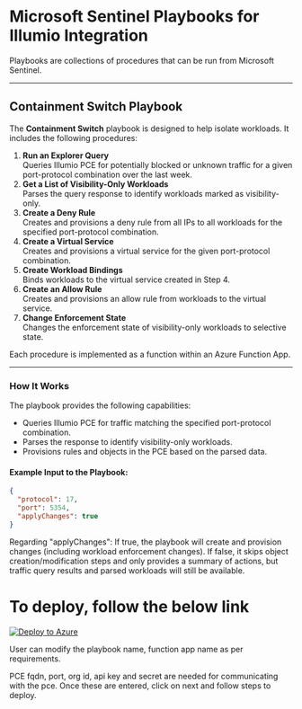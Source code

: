 # Microsoft Sentinel Playbooks for Illumio Integration

Playbooks are collections of procedures that can be run from Microsoft Sentinel.  

---

## Containment Switch Playbook

The **Containment Switch** playbook is designed to help isolate workloads. It includes the following procedures:

1. **Run an Explorer Query**  
   Queries Illumio PCE for potentially blocked or unknown traffic for a given port-protocol combination over the last week.
2. **Get a List of Visibility-Only Workloads**  
   Parses the query response to identify workloads marked as visibility-only.
3. **Create a Deny Rule**  
   Creates and provisions a deny rule from all IPs to all workloads for the specified port-protocol combination.
4. **Create a Virtual Service**  
   Creates and provisions a virtual service for the given port-protocol combination.
5. **Create Workload Bindings**  
   Binds workloads to the virtual service created in Step 4.
6. **Create an Allow Rule**  
   Creates and provisions an allow rule from workloads to the virtual service.
7. **Change Enforcement State**  
   Changes the enforcement state of visibility-only workloads to selective state.

Each procedure is implemented as a function within an Azure Function App.

---

### How It Works

The playbook provides the following capabilities:

- Queries Illumio PCE for traffic matching the specified port-protocol combination.
- Parses the response to identify visibility-only workloads.
- Provisions rules and objects in the PCE based on the parsed data.

#### Example Input to the Playbook:
```json
{
  "protocol": 17,
  "port": 5354,
  "applyChanges": true
}
```

Regarding "applyChanges":
If true, the playbook will create and provision changes (including workload enforcement changes).
If false, it skips object creation/modification steps and only provides a summary of actions, but traffic query results and parsed workloads will still be available.



# To deploy, follow the below link 
[![Deploy to Azure](https://aka.ms/deploytoazurebutton)](https://portal.azure.com/#create/Microsoft.Template/uri/https%3A%2F%2Fraw.githubusercontent.com%2FAzure%2FAzure-Sentinel%2Frefs%2Fheads%2Fmaster%2FSolutions%2FIllumioSaaS%2FPlaybooks%2FIllumio-Port-Blocking-Switch%2Fazuredeploy.json)


User can modify the playbook name, function app name as per requirements.

PCE fqdn, port, org id, api key and secret are needed for communicating with the pce.
Once these are entered, click on next and follow steps to deploy.